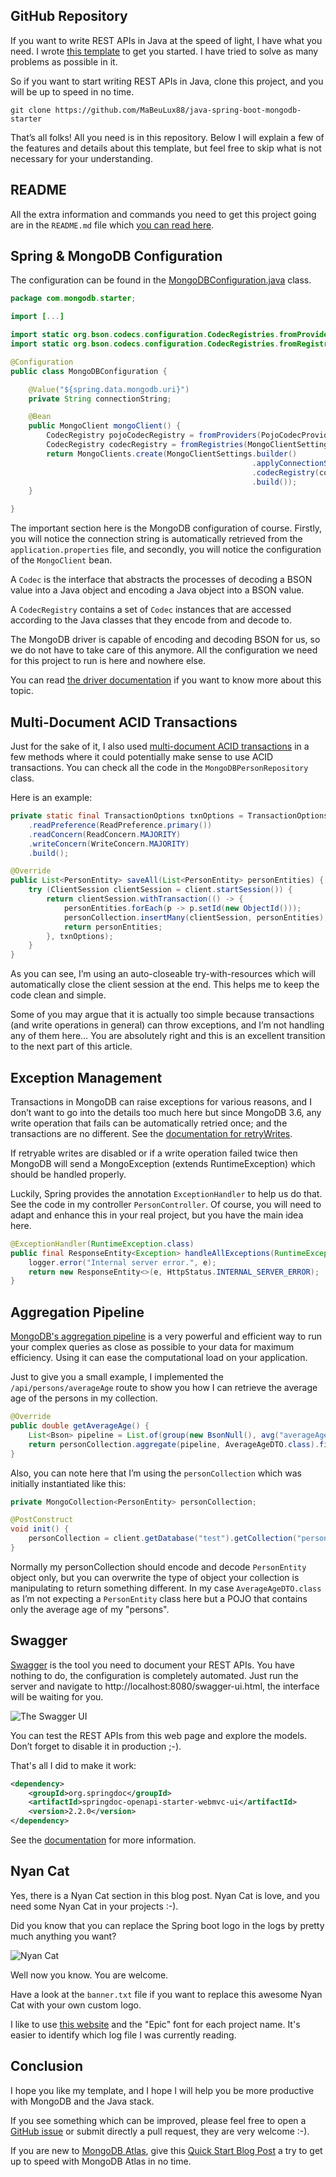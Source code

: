 ## GitHub Repository

If you want to write REST APIs in Java at the speed of light, I have what you need. I wrote [this template](https://github.com/mongodb-developer/java-spring-boot-mongodb-starter) to get you started. I have tried to solve as many problems as possible in it.

So if you want to start writing REST APIs in Java, clone this project, and you will be up to speed in no time.

```shell
git clone https://github.com/MaBeuLux88/java-spring-boot-mongodb-starter
```

That’s all folks! All you need is in this repository. Below I will explain a few of the features and details about this template, but feel free to skip what is not necessary for your understanding.

## README

All the extra information and commands you need to get this project going are in the `README.md` file which [you can read here](https://github.com/mongodb-developer/java-spring-boot-mongodb-starter).

## Spring & MongoDB Configuration

The configuration can be found in the [MongoDBConfiguration.java](https://github.com/mongodb-developer/java-spring-boot-mongodb-starter/blob/master/src/main/java/com/mongodb/starter/MongoDBConfiguration.java) class.

```java
package com.mongodb.starter;

import [...]

import static org.bson.codecs.configuration.CodecRegistries.fromProviders;
import static org.bson.codecs.configuration.CodecRegistries.fromRegistries;

@Configuration
public class MongoDBConfiguration {

    @Value("${spring.data.mongodb.uri}")
    private String connectionString;

    @Bean
    public MongoClient mongoClient() {
        CodecRegistry pojoCodecRegistry = fromProviders(PojoCodecProvider.builder().automatic(true).build());
        CodecRegistry codecRegistry = fromRegistries(MongoClientSettings.getDefaultCodecRegistry(), pojoCodecRegistry);
        return MongoClients.create(MongoClientSettings.builder()
                                                      .applyConnectionString(new ConnectionString(connectionString))
                                                      .codecRegistry(codecRegistry)
                                                      .build());
    }

}
```

The important section here is the MongoDB configuration of course. Firstly, you will notice the connection string is automatically retrieved from the `application.properties` file, and secondly, you will notice the configuration of the `MongoClient` bean.

A `Codec` is the interface that abstracts the processes of decoding a BSON value into a Java object and encoding a Java object into a BSON value.

A `CodecRegistry` contains a set of `Codec` instances that are accessed according to the Java classes that they encode from and decode to.

The MongoDB driver is capable of encoding and decoding BSON for us, so we do not have to take care of this anymore. All the configuration we need for this project to run is here and nowhere else.

You can read [the driver documentation](https://www.mongodb.com/docs/drivers/java/sync/current/fundamentals/data-formats/codecs/) if you want to know more about this topic.

## Multi-Document ACID Transactions

Just for the sake of it, I also used [multi-document ACID transactions](https://www.mongodb.com/docs/manual/core/transactions/) in a few methods where it could potentially make sense to use ACID transactions. You can check all the code in the `MongoDBPersonRepository` class.

Here is an example:

```java
private static final TransactionOptions txnOptions = TransactionOptions.builder()
    .readPreference(ReadPreference.primary())
    .readConcern(ReadConcern.MAJORITY)
    .writeConcern(WriteConcern.MAJORITY)
    .build();

@Override
public List<PersonEntity> saveAll(List<PersonEntity> personEntities) {
    try (ClientSession clientSession = client.startSession()) {
        return clientSession.withTransaction(() -> {
            personEntities.forEach(p -> p.setId(new ObjectId()));
            personCollection.insertMany(clientSession, personEntities);
            return personEntities;
        }, txnOptions);
    }
}
```

As you can see, I’m using an auto-closeable try-with-resources which will automatically close the client session at the end. This helps me to keep the code clean and simple.

Some of you may argue that it is actually too simple because transactions (and write operations in general) can throw exceptions, and I’m not handling any of them here… You are absolutely right and this is an excellent transition to the next part of this article.

## Exception Management

Transactions in MongoDB can raise exceptions for various reasons, and I don’t want to go into the details too much here but since MongoDB 3.6, any write operation that fails can be automatically retried once; and the transactions are no different. See the [documentation for retryWrites](https://docs.mongodb.com/manual/core/retryable-writes/).

If retryable writes are disabled or if a write operation failed twice then MongoDB will send a MongoException (extends RuntimeException) which should be handled properly.

Luckily, Spring provides the annotation `ExceptionHandler` to help us do that. See the code in my controller `PersonController`. Of course, you will need to adapt and enhance this in your real project, but you have the main idea here.

```java
@ExceptionHandler(RuntimeException.class)
public final ResponseEntity<Exception> handleAllExceptions(RuntimeException e) {
    logger.error("Internal server error.", e);
    return new ResponseEntity<>(e, HttpStatus.INTERNAL_SERVER_ERROR);
}
```

## Aggregation Pipeline

[MongoDB's aggregation pipeline](https://docs.mongodb.com/manual/core/aggregation-pipeline/) is a very powerful and efficient way to run your complex queries as close as possible to your data for maximum efficiency. Using it can ease the computational load on your application.

Just to give you a small example, I implemented the `/api/persons/averageAge` route to show you how I can retrieve the average age of the persons in my collection.

```java
@Override
public double getAverageAge() {
    List<Bson> pipeline = List.of(group(new BsonNull(), avg("averageAge", "$age")), project(excludeId()));
    return personCollection.aggregate(pipeline, AverageAgeDTO.class).first().averageAge();
}
```

Also, you can note here that I’m using the `personCollection` which was initially instantiated like this:

```java
private MongoCollection<PersonEntity> personCollection;

@PostConstruct
void init() {
    personCollection = client.getDatabase("test").getCollection("persons", PersonEntity.class);
}
```

Normally my personCollection should encode and decode `PersonEntity` object only, but you can overwrite the type of object your collection is manipulating to return something different. In my case `AverageAgeDTO.class` as I’m not expecting a `PersonEntity` class here but a POJO that contains only the average age of my "persons".

## Swagger

[Swagger](https://swagger.io) is the tool you need to document your REST APIs. You have nothing to do, the configuration is completely automated. Just run the server and navigate to http://localhost:8080/swagger-ui.html, the interface will be waiting for you.

![The Swagger UI][1]

You can test the REST APIs from this web page and explore the models. Don’t forget to disable it in production ;-).

That's all I did to make it work:

```xml
<dependency>
    <groupId>org.springdoc</groupId>
    <artifactId>springdoc-openapi-starter-webmvc-ui</artifactId>
    <version>2.2.0</version>
</dependency>
```

See the [documentation](https://springdoc.org/) for more information.

## Nyan Cat

Yes, there is a Nyan Cat section in this blog post. Nyan Cat is love, and you need some Nyan Cat in your projects :-).

Did you know that you can replace the Spring boot logo in the logs by pretty much anything you want?

![Nyan Cat][2]

Well now you know. You are welcome.

Have a look at the `banner.txt` file if you want to replace this awesome Nyan Cat with your own custom logo.

I like to use [this website](http://patorjk.com/software/taag/#p=display&f=Epic&t=MongoDB%20is%20awesome) and the "Epic" font for each project name. It's easier to identify which log file I was currently reading.

## Conclusion

I hope you like my template, and I hope I will help you be more productive with MongoDB and the Java stack.

If you see something which can be improved, please feel free to open a [GitHub issue](https://github.com/mongodb-developer/java-spring-boot-mongodb-starter) or submit directly a pull request, they are very welcome :-).

If you are new to [MongoDB Atlas](https://www.mongodb.com/atlas/database), give this [Quick Start Blog Post](https://www.mongodb.com/blog/post/quick-start-getting-your-free-mongodb-atlas-cluster) a try to get up to speed with MongoDB Atlas in no time.


[1]: https://images.contentstack.io/v3/assets/blt39790b633ee0d5a7/blt876f3404c57aa244/65388189377588ba166497b0/swaggerui.png
[2]: https://images.contentstack.io/v3/assets/blt39790b633ee0d5a7/bltf2f06ba5af19464d/65388188d31953242b0dbc6f/nyancat.png
